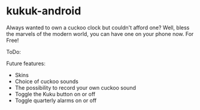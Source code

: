 # kukuk-android

Always wanted to own a cuckoo clock but couldn't afford one?
Well, bless the marvels of the modern world, you can have one on your phone now. For Free!

ToDo:

Future features:
- Skins
- Choice of cuckoo sounds
- The possibility to record your own cuckoo sound
- Toggle the Kuku button on or off
- Toggle quarterly alarms on or off


